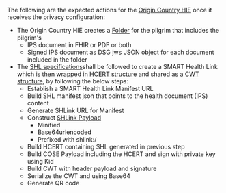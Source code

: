 The following are the expected actions for the [Origin Country HIE](system-actors.html#ochie) once it receives the privacy configuration:
- The Origin Country HIE creates a [Folder](https://profiles.ihe.net/ITI/MHD/StructureDefinition-IHE.MHD.Minimal.Folder.html) for the pilgrim that includes the pilgrim's 
  - IPS document in FHIR or PDF or both
  - Signed IPS document as DSG jws JSON object for each document included in the folder
- The [SHL specifications](https://build.fhir.org/ig/HL7/smart-health-cards-and-links/links-specification.html)shall be followed to create a SMART Health Link which is then wrapped in [HCERT structure](https://www.smart.who.int/trust/StructureDefinition-Hcert.html) and shared as a [CWT structure](https://www.smart.who.int/trust/StructureDefinition-CWT.html), by following the below steps:
  - Establish a SMART Health Link Manifest URL
  - Build SHL manifest json that points to the health document (IPS) content
  - Generate SHLink URL for Manifest
  - Construct [SHLink Payload](https://smart.who.int/trust/StructureDefinition-SmartHealthLinkPayload.html)
    - Minified
    - Base64urlencoded
    - Prefixed with shlink:/
  - Build HCERT containing SHL generated in previous step
  - Build COSE Payload including the HCERT and sign with private key using Kid
  - Build CWT with header payload and signature
  - Serialize the CWT and using Base64
  - Generate QR code